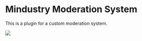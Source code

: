 # Mindustry Moderation System
This is a plugin for a custom moderation system.

[![](https://jitpack.io/v/BnDLett/moderation_system.svg)](https://jitpack.io/#BnDLett/moderation_system)
